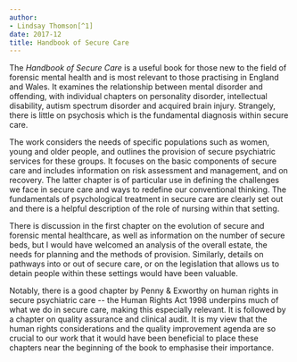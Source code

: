 ```yaml
---
author:
- Lindsay Thomson[^1]
date: 2017-12
title: Handbook of Secure Care
---
```


The *Handbook of Secure Care* is a useful book for those new to the
field of forensic mental health and is most relevant to those practising
in England and Wales. It examines the relationship between mental
disorder and offending, with individual chapters on personality
disorder, intellectual disability, autism spectrum disorder and acquired
brain injury. Strangely, there is little on psychosis which is the
fundamental diagnosis within secure care.

The work considers the needs of specific populations such as women,
young and older people, and outlines the provision of secure psychiatric
services for these groups. It focuses on the basic components of secure
care and includes information on risk assessment and management, and on
recovery. The latter chapter is of particular use in defining the
challenges we face in secure care and ways to redefine our conventional
thinking. The fundamentals of psychological treatment in secure care are
clearly set out and there is a helpful description of the role of
nursing within that setting.

There is discussion in the first chapter on the evolution of secure and
forensic mental healthcare, as well as information on the number of
secure beds, but I would have welcomed an analysis of the overall
estate, the needs for planning and the methods of provision. Similarly,
details on pathways into or out of secure care, or on the legislation
that allows us to detain people within these settings would have been
valuable.

Notably, there is a good chapter by Penny & Exworthy on human rights in
secure psychiatric care -- the Human Rights Act 1998 underpins much of
what we do in secure care, making this especially relevant. It is
followed by a chapter on quality assurance and clinical audit. It is my
view that the human rights considerations and the quality improvement
agenda are so crucial to our work that it would have been beneficial to
place these chapters near the beginning of the book to emphasise their
importance.

[^1]: **Lindsay Thomson**, Professor of Forensic Psychiatry, University
    of Edinburgh, UK; email: <l.d.g.thomson@ed.ac.uk>

